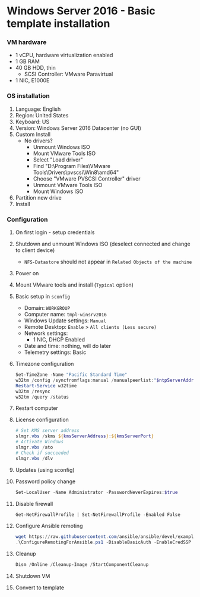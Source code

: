 # Windows Server 2016 - Basic template installation

### VM hardware

- 1 vCPU, hardware virtualization enabled
- 1 GB RAM
- 40 GB HDD, thin
    - SCSI Controller: VMware Paravirtual
- 1 NIC, E1000E

### OS installation

1. Language: English
1. Region: United States
1. Keyboard: US
1. Version: Windows Server 2016 Datacenter (no GUI)
1. Custom Install
    - No drivers?
        - Unmount Windows ISO
        - Mount VMware Tools ISO
        - Select "Load driver"
        - Find "D:\Program Files\VMware Tools\Drivers\pvscsi\Win8\amd64"
        - Choose "VMware PVSCSI Controller" driver
        - Unmount VMware Tools ISO
        - Mount Windows ISO
1. Partition new drive
1. Install

### Configuration

1. On first login - setup credentials
1. Shutdown and unmount Windows ISO (deselect connected and change to client device)
    - `NFS-Datastore` should not appear in `Related Objects of the machine`
1. Power on
1. Mount VMware tools and install (`Typical` option)
1. Basic setup in `sconfig`
    - Domain: `WORKGROUP`
    - Computer name: `tmpl-winsrv2016`
    - Windows Update settings: `Manual`
    - Remote Desktop: `Enable` > `All clients (Less secure)`
    - Network settings:
        - 1 NIC, DHCP Enabled
    - Date and time: nothing, will do later
    - Telemetry settings: Basic
1. Timezone configuration

    ```powershell
    Set-TimeZone -Name "Pacific Standard Time"
    w32tm /config /syncfromflags:manual /manualpeerlist:"$ntpServerAddress"
    Restart-Service w32time
    w32tm /resync
    w32tm /query /status
    ```

1. Restart computer
1. License configuration

    ```powershell
    # Set KMS server address
    slmgr.vbs /skms ${kmsServerAddress}:${kmsServerPort}
    # Activate Windows
    slmgr.vbs /ato
    # Check if succeeded
    slmgr.vbs /dlv
    ```

1. Updates (using sconfig)
1. Password policy change

    ```powershell
    Set-LocalUser -Name Administrator -PasswordNeverExpires:$true
    ```

1. Disable firewall

    ```powershell
    Get-NetFirewallProfile | Set-NetFirewallProfile -Enabled False
    ```

1. Configure Ansible remoting

    ```powershell
    wget https://raw.githubusercontent.com/ansible/ansible/devel/examples/scripts/ConfigureRemotingForAnsible.ps1 -OutFile ConfigureRemotingForAnsible.ps1
    .\ConfigureRemotingForAnsible.ps1 -DisableBasicAuth -EnableCredSSP -ForceNewSSLCert -SkipNetworkProfileCheck
    ```

1. Cleanup

    ```powershell
    Dism /Online /Cleanup-Image /StartComponentCleanup
    ```

1. Shutdown VM
1. Convert to template
